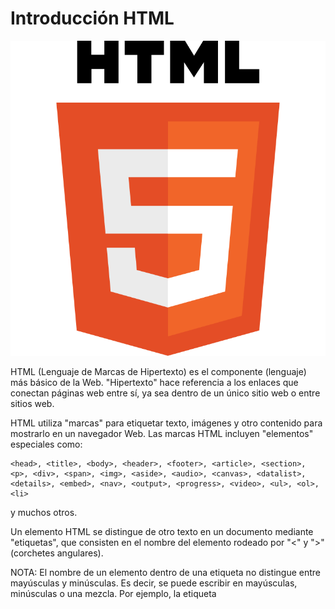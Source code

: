 # Introducción HTML

![img](../../assets/sesion5/html5.png)

HTML (Lenguaje de Marcas de Hipertexto) es el componente (lenguaje) más básico de la Web. 
"Hipertexto" hace referencia a los enlaces que conectan páginas web entre sí, ya sea dentro de un único sitio web o entre sitios web.

HTML utiliza "marcas" para etiquetar texto, imágenes y otro contenido para mostrarlo en un navegador Web. Las  marcas HTML incluyen "elementos" especiales como:

    <head>, <title>, <body>, <header>, <footer>, <article>, <section>, <p>, <div>, <span>, <img>, <aside>, <audio>, <canvas>, <datalist>, <details>, <embed>, <nav>, <output>, <progress>, <video>, <ul>, <ol>, <li> 
    
y muchos otros.

Un elemento HTML se distingue de otro texto en un documento mediante "etiquetas", que consisten en el nombre del elemento rodeado por "<" y ">" (corchetes angulares). 

NOTA: El nombre de un elemento dentro de una etiqueta no distingue entre mayúsculas y minúsculas. Es decir, se puede escribir en mayúsculas, minúsculas o una mezcla. Por ejemplo, la etiqueta <title> se puede escribir como <Title>, <TITLE> o de cualquier otra forma, aunque **actualmente trabajamos en minúsculas**.

## Estructura básica de un HTML

Veamos la estructura básica de un documento html 5: 

```html
    <!DOCTYPE html>
    <html lang="es">
        <head>
            <meta charset="UTF-8">
            <title>Document</title>
        </head>
        <body>
        </body>
    </html>

```

Analicemos este código: 

1. **!DOCTYPE html** -> Indica al navegador que estamos ante un documento HTML5 y le indica al navegador cómo interpretarlo.

[MÁS_INFORMACIÓN_DOCTYPE](https://devcode.la/tutoriales/doctype-que-es-y-para-que-sirve/)

2. **html** -> Raíz del documento (todos los documentos HTML se almacenan en la memoria del navegador como un árbol, de ahí el nombre de raíz). 

3. **head** -> Etiqueta que almacena la información menos visible de la página, pero que permite configurarla de manera correcta. La información que nos permite añadir en ella es, entre otra, configuración de caracteres, idioma (como se puede ver en el atribuyto lang), título (aparece en la pestaña del navegador), favicon (imagen de la pestaña)...etc

4. **meta charset="UTF-8"** -> Configuración de caracteres. La etiqueta meta permite configurar metadatos en nuestro HTML.
NOTA: UTF-8 es un formato de codificación de caracteres (formato para almacenar los caracteres).

[MÁS_INFORMACIÓN_META](https://www.ionos.es/digitalguide/paginas-web/desarrollo-web/los-meta-tags-mas-importantes-y-su-funcion/)

5. **title** -> Título de nuestra página. No se refiere a una sección, ni a una parte del documento, sino a la página a nivel general.

6. **body** -> Cuerpo de la página, lo que vamos a ver en nuestra web, va en esta sección.

## Primer ejemplo: Hola Mundo.

Ahora vamos a hacer nuestro **Hola Mundo** en HTML, pero antes hablemos de esto: 
```html

    <!DOCTYPE html>
    <html lang="es">
    <head>
        <meta charset="UTF-8">
        <title>Primer documento HTML5</title>
    </head>
    <body>
        Hola Mundo
    </body>
    </html>

```
# Etiquetas
Como se ha comentado en la introducción las etiquetas se denotan entre corchetes angulares (<>).
En HTML5 disponemos de un listado de 142 etiquetas actualmente.

Las etiquetas nos permiten marcar información que puede ser, entre otros: 

- Texto
- Enlaces
- Vídeos
- Audios 

**Ejemplos:**

```html

    <p>Esta etiqueta almacena texto</p>
    <a href="http://www.google.es">Esta etiqueta tiene un enlace</a>
    
    <!--Etiqueta para vídeo-->
    <video width="320" height="240" controls>
        <source src="movie.mp4" type="video/mp4">
        Tu navegador no soporta vídeo.
    </video>

```

## Atributos
Los atributos se incluyen en las etiquetas y permiten configurar diferentes parámetros que amplían la funcionalidad de las etiquetas.

Por ejemplo en las etiquetas a y video ya hemos visto atributos, analicemos el formato:

```html 

    nombre_atributo = "valor/es" <!--Siempre dentro de una etiqueta y entre comillas el valor-->

```
Los nombres válidos para los atributos de las etiquetas también están predefinidos dentro del lenguaje.

Comentemos un ejemplo básico: 

```html

    <a href="http://www.google.es">Esta etiqueta tiene un enlace</a>    

```
href="url" -> Este es el atributo principal que permite la etiqueta <a> 


## Comentarios
En HTML se usan los siguientes caracteres: 
- Inicio: "<!--"
- Fin: "-->"

**Ejemplo:**

```html

    <!--Comentario de ejemplo en HTML5-->

```

## Párrafos
Una de las cuestiones más básicas que podemos definir a nivel de texto, es un párrafo, la etiqueta que nos permite realizar esta tarea es "p", veamos un ejemplo: 

```html
    
    <p>Esto es un párrafo de texto en HTML5</p>

```

[MÁS_INFORMACIÓN_P](https://developer.mozilla.org/es/docs/Web/HTML/Element/p)


## Cabeceras
Se usan para títulos, las etiquetas son las "h", que van desde h1 (título de mayor tamaño e importancia) hasta h6 (título de menor tamaño e importancia). Hay una jerarquía.

```html
    
    <h1>Esto título con h1 en HTML5</h1>
    <h2>Esto título con h2 en HTML5</h2>
    <h3>Esto título con h3 en HTML5</h3>
    <h4>Esto título con h4 en HTML5</h4>
    <h5>Esto título con h5 en HTML5</h5>
    <h6>Esto título con h6 en HTML5</h6>

```

[MÁS_INFORMACIÓN_H](https://developer.mozilla.org/es/docs/Web/HTML/Element/Heading_Elements)

### Formato texto

Veamos algunas de las etiquetas que nos ayudan a dar formato al texto: 

    - <b> - Negrita (Bold Text)
    - <strong> - Resaltado (Important text)
    - <i> - Texto alternativo, por ejemplo términos técnicos (Italic text)
    - <em> - Cursiva (Emphasized text)
    - <mark> - Texto marcado o resaltado como referencia o anotación, debido a su relevancia o importancia en un contexto particular (Marked text)
    - <small> - Comentarios en letra pequeña, por ejemplo derechos de ator (Smaller text)
    - <sub> - Subíndice (Subscript text)
    - <sup> - Superíndice (Superscript text)
    - <pre> - Texto con formato (Preformatted text)
    - <span> - Texto que queremos identificar para aplicar estilos por ejemplo. 

[MÁS INFORMACIÓN FORMATO](https://www.w3schools.com/html/html_formatting.asp)

[CITAS](https://www.w3schools.com/html/html_quotation_elements.asp)

## Divisiones
La etiqueta **div** se usa para dividir nuestra página, con la web semántica ha quedado relativamente en desuso, pero aún se conserva y nos va a ayudar en la parte de CSS, para poder aplicar estilos a una parte de nuestro código.

**Ejemplo:**

    <div id="division1">
        <p>Párrafo1</p>
        <p>Párrafo2</p>
    </div>

[MÁS INFORMACIÓN_DIV](https://developer.mozilla.org/es/docs/Web/HTML/Element/div)

## Listas
Se utilizan para organizar información de forma jerarquica.

En HTML disponemos de 3 tipos de listas: 
1. Con orden
2. Sin orden 
3. De definición

### Ordenadas
Las etiquetas que se usan en este caso son **ol** y **li**.

Podemos ordenar según diversos criterios: 
1. 1 - Listas decimales -> Tipo por defecto
2. a - Listas alfabéticas en minúsculas
3. A - Listas alfabéticas en mayúsculas
4. i - Listas de números romanos en minúsculas
5. I - Listas de números romanos en mayúsculas

**Ejemplos:**

    <ol type=”A”>
        <li>Julio</li>
        <li>Carmen</li>
        <li>Ignacio</li>
        <li>Elena</li>
    </ol>

    <!-- O bien-->
    <ol reversed>
        <li>Julio</li>
        <li>Carmen</li>
        <li>Ignacio</li>
        <li>Elena</li>
    </ol>


### Desordenadas
Las etiquetas que se usan en este caso son **ul** y **li**.

**Ejemplos:**

    <ul>
        <li>FC. Barcelona</li>
        <li>Real Madrid</li>
        <li>Real Betis</li>
        <li>Atlético de Madrid</li>
    </ul>

### De definición 
Las etiquetas que se usan en este caso son **dl**, **dt y **dd**.

1. dl -> Lista
2. dt -> Término a definir
3. dd -> Definición

**Ejemplo:**

    <dl>
        <dt>Casa</dt>
        <dd>Edificio para habitar. Una casa de ocho plantas.</dd>
        <dt>Programación</dt>
        <dd>Acción y efecto de programar.</dd>
        <dt>Programar</dt>
        <dd>Elaborar programas para su empleo en computadoras.</dd>
    </dl>


[MÁS_INFORMACIÓN_LISTAS](https://www.w3schools.com/html/html_lists.asp)

## Tablas 
Las tablas pueden ser muy útiles para ordenar información dentro de nuestra aplicación.

Las etiquetas básicas son:**table**, **th**, **tr** y **td**:
1. table -> Indica que comienza el bloque que compone una tabla
2. th -> Títilos de la cabecera de la tabla
3. tr -> Filas
4. td -> Columnas (datos en sí)

**Ejemplo:**

    <table class="default">
    <tr>
        <th>Título 1</th>
        <th>Título 2</th>
        <th>Título 3</th>
    </tr>  
    <tr>
        <td>Celda 1</td>
        <td>Celda 2</td>
        <td>Celda 3</td>
    </tr>
    <tr>
        <td>Celda 4</td>
        <td>Celda 5</td>
        <td>Celda 6</td>
    </tr>
    </table>


[MÁS_INFORMACIÓN_TABLAS](https://www.htmlquick.com/es/tutorials/tables.html)

## Formularios

Los formularios son  una parte muy importante de nuestras páginas elaboradas con HTML.

Las etiquetas que vamos a usar son: **form**, **label** e **input** (aunque hay más). Veamos una pequeña explicación de las mismas y un ejeplo de un formulario básico: 

1. form -> Etiqueta principal (raíz) del formulario, lo representa y dentro de ella vamos a elaborar nuestro formulario completo.

Dispone además de dos atributos muy importantes (entre otros), para darle funcionalidades importantes: 

- action -> Indica el script al que queremos asociar el formulario, para que en el lado del servidor se puedan procesar los datos del mismo. De momento no lo vamos a usar.

- method -> Indica el método de envío de información que vamos a usar para hacer llegar los datos al servidor.

2. label -> Usada para etiquetar las partes del formulario 

3. input -> Usada para crear controles o métodos de recogida de información dentro de un formulario,

**Ejemplo:**

```
    <form action="guardar()" method="GET">
        <label>Nombre:</label>
        <input type="text" name="name">
        <input type="submit" value="Guardar">
    </form>

```
[MÁS_INFORMACIÓN_FORM](https://developer.mozilla.org/es/docs/Web/HTML/Element/form)
[MÁS_INFORMACIÓN_INPUT](https://developer.mozilla.org/es/docs/Web/HTML/Element/input)

## Ejercicio
1. Realiza un ejemplo con cada una de las etiquetas de formato, para que puedas ver el aspecto del texto y te vayas familiarizando con ellas.

2.  Crea un documento HTML5, con el siguiente texto y formato:

    **TEMA 1: Introducción y HTML5** 
    
    En este primer tema vamos a ver, además de la introducción, todas las características de HTML5.
    
    **TEMA 2: CSS**
    
    En el tema 2 veremos lo más importante de CSS 
    
    **TEMA 3: Javascript Básico**
    
    En el tema 3 indagaremos en los fundamentos de Javascript y de la programación estrucurada.

[SOLUCIÓN EJERCICIO 2](./soluciones_ejercicios_html/ejer2.html)

3. A partir del siguiente código: 

```
    <!DOCTYPE html>
    <html>
        <head>
        <title>El título de la página</title>
        </head>
    <body>
        <p><strong>HTML</strong> son las siglas de <em>HyperText Markup Language</em>, que puede traducirse como lenguaje de marcas o marcado de hipertexto.
        </p>
        <p>El lenguaje HTML se emplea para crear las páginas web. Es muy fácil ver el código HTML de una página web, la opción exacta cambia de un navegador a otro y también puede cambiar de una versión a otra de un mismo navegador, pero suelen tener un nombre similar.
        </p>
        <p>HTML se compone de etiquetas que se escriben entre los símbolos menor que y mayor que.</p>
        <p>Los inicios del lenguaje HTML se remontan al año 1990, cuando Tim Berners-Lee creó la primera página web.</p>
        </body>
    </html>

```

Realiza las siguientes modificaciones: 

- Las siglas HTML deben aparecer como texto destacado (texto importante)en toda la página.
- Tim Berners-Lee debe aparecer como texto enfatizado (cursiva) en toda la página.
- Debes añadir el siguiente contenido:
    - Un encabezado de nivel 1 con el texto "HTML" antes de "HTML son las siglas de..."
    - Un encabezado de nivel 2 con el texto "Historia de HTML" antes de "Los inicios del lenguaje HTML..."
    - Un encabezado de nivel 2 con el texto "Versiones de HTML" antes de dos nuevos párrafos que contienen el texto "Tim Berners-Lee definió la primera versión de HTML en el año 1991" y "En la actualidad, la última versión de HTML es HTML5".

Aspecto del resultado final: 

![img](../../assets/sesion5/Ejercicio1_HTML.png)

[SOLUCIÓN EJERCICIO 3](./soluciones_ejercicios_html/ejer3.html)

4. Usando listas, crea una página, cuyo resultado final sea el siguiente: 
![img](../../assets/sesion5/Ejercicio2_HTML.png)


[SOLUCIÓN EJERCICIO 4](./soluciones_ejercicios_html/ejer4.html)

5. Corrige los errores del siguiente HTML:
```html
    <DOCTYPE html>
    <html>
        <head>
            </meta charset="utf-8">
            <meta name="description" content="Ejercicio HTML - Corrige los errores">
        <body>
        </head>
            <title>Corrige los errores que encuenres en el documento</title>
            
        <h1>Aprender HTML es muy divertido</h1>
        
        <p>Lorem ipsum dolor sit amet, consectetur adipisicing elit. Molestiae quam optio nesciunt atque iure  animi dicta velit
    
        <p>Lorem ipsum dolor sit amet, consectetur adipisicing elit. Molestiae quam optio nesciunt atque iure  animi dicta velit</p>
        
    
        </body>
        <p>Lorem ipsum dolor sit amet, consectetur adipisicing elit. Molestiae quam optio nesciunt atque iure  animi dicta velit</p>
    <html>
```

[SOLUCIÓN EJERCICIO 5](./soluciones_ejercicios_html/ejer5.html)

6. Teniendo el siguiente texto sin formato, añádele etiquetas de cabecera y de párrafos. 

```
    Título principal que resume la idea general del escrito
    30 palabras de párrafo de bienvenida con texto lorem ipsum
    Primera idea principal a desarrollar en el escrito.
    30 palabras de párrafo que desarrolla la primera idea principal y que tiene varios subtemas a desarrollar a continuación.
    Primer subtema a desarrollar de la primera idea principal.
    30 palabras de párrafo que desarrolla el primer subtema de la primera idea principal.
    Segundo subtema a desarrollar de la primera idea principal.
    30 palabras de párrafo que desarrolla el segundo subtema de la primera idea principal.
    Segunda idea principal a desarrollar en el escrito.
    30 palabras de párrafo que desarrolla la segunda idea principal y que tiene varios subtemas a desarrollar a continuación.
    Primer subtema a desarrollar de la segunda idea principal.
    30 palabras de párrafo que desarrolla el primer subtema de la segunda idea principal.
    Segundo subtema a desarrollar de la primera idea principal.
    30 palabras de párrafo que desarrolla el segundo subtema de la segunda idea principal.
    Conclusiones 
    Párrafo de 30 palabras con la síntesis de las ideas desarrolladas.
    Párrafo de 20 palabras de despedida.
```


[SOLUCIÓN EJERCICIO 6](./soluciones_ejercicios_html/ejer6.html)
